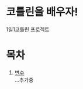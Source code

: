 # 코틀린을 배우자!
1일1코틀린 프로젝트

# 목차
1. [변수](https://github.com/sungbin5304/Learn-Kotlin/blob/master/%EB%B3%80%EC%88%98.md)<br>
...추가중

